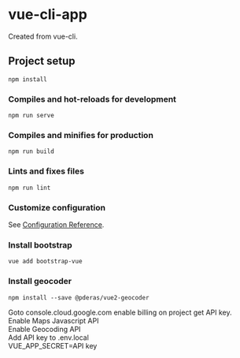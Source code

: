 # vue-cli-app
Created from vue-cli. 

## Project setup
```
npm install
```

### Compiles and hot-reloads for development
```
npm run serve
```

### Compiles and minifies for production
```
npm run build
```

### Lints and fixes files
```
npm run lint
```

### Customize configuration
See [Configuration Reference](https://cli.vuejs.org/config/).

### Install bootstrap
```
vue add bootstrap-vue
```

### Install geocoder
```
npm install --save @pderas/vue2-geocoder
```
Goto console.cloud.google.com enable billing on project get API key.  
Enable Maps Javascript API  
Enable Geocoding API  
Add API key to .env.local  
VUE_APP_SECRET=API key  